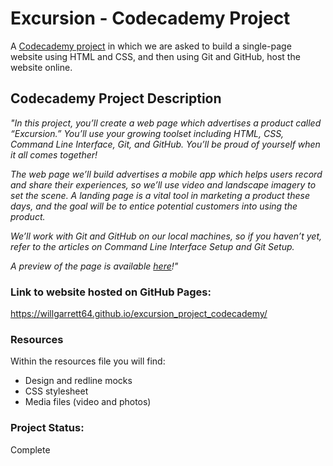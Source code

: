 # Excursion - Codecademy Project

A [Codecademy project](https://www.codecademy.com/paths/full-stack-engineer-career-path/tracks/fscp-bringing-your-site-online/modules/off-platform-excursion-project/projects/f1-excursion) in which we are asked to build a single-page website using HTML and CSS, and then using Git and GitHub, host the website online.

## Codecademy Project Description

*"In this project, you’ll create a web page which advertises a product called “Excursion.” You’ll use your growing toolset including HTML, CSS, Command Line Interface, Git, and GitHub. You’ll be proud of yourself when it all comes together!*

*The web page we’ll build advertises a mobile app which helps users record and share their experiences, so we’ll use video and landscape imagery to set the scene. A landing page is a vital tool in marketing a product these days, and the goal will be to entice potential customers into using the product.*

*We’ll work with Git and GitHub on our local machines, so if you haven’t yet, refer to the articles on Command Line Interface Setup and Git Setup.*

*A preview of the page is available [here](https://content.codecademy.com/programs/freelance-one/excursion/index.html)!"*

### Link to website hosted on GitHub Pages:

https://willgarrett64.github.io/excursion_project_codecademy/

### Resources

Within the resources file you will find:

- Design and redline mocks
- CSS stylesheet
- Media files (video and photos)

### Project Status:

Complete